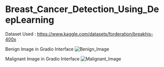 # Breast_Cancer_Detection_Using_DeepLearning

Dataset Used :
https://www.kaggle.com/datasets/forderation/breakhis-400x



Benign Image in Gradio Interface
![Benign_Image](https://github.com/jyothirmayee564/Breast_Cancer_Detection_Using_DL/assets/94290151/cf462574-188e-4bc3-9202-6ed47722f5e0)




Malignant Image in Gradio Interface
![Malignant_Image](https://github.com/jyothirmayee564/Breast_Cancer_Detection_Using_DL/assets/94290151/d6c1cbd6-0de0-4351-91a4-5503d302f6ec)
